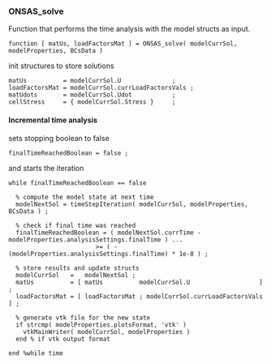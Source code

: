 ### ONSAS_solve
 Function that performs the time analysis with the model structs as input.

```
function [ matUs, loadFactorsMat ] = ONSAS_solve( modelCurrSol, modelProperties, BCsData )
```

 init structures to store solutions
```
matUs          = modelCurrSol.U              ;
loadFactorsMat = modelCurrSol.currLoadFactorsVals ;
matUdots       = modelCurrSol.Udot           ;
cellStress     = { modelCurrSol.Stress }     ;
```

#### Incremental time analysis
 sets stopping boolean to false
```
finalTimeReachedBoolean = false ;
```
and starts the iteration
```
while finalTimeReachedBoolean == false

  % compute the model state at next time
  modelNextSol = timeStepIteration( modelCurrSol, modelProperties, BCsData ) ;

  % check if final time was reached
  finalTimeReachedBoolean = ( modelNextSol.currTime - modelProperties.analysisSettings.finalTime ) ...
                        >= ( -(modelProperties.analysisSettings.finalTime) * 1e-8 ) ;

  % store results and update structs
  modelCurrSol   =   modelNextSol ;
  matUs          = [ matUs          modelCurrSol.U                   ] ;
  loadFactorsMat = [ loadFactorsMat ; modelCurrSol.currLoadFactorsVals ] ;

  % generate vtk file for the new state
  if strcmp( modelProperties.plotsFormat, 'vtk' )
    vtkMainWriter( modelCurrSol, modelProperties )
  end % if vtk output format

end %while time
```


